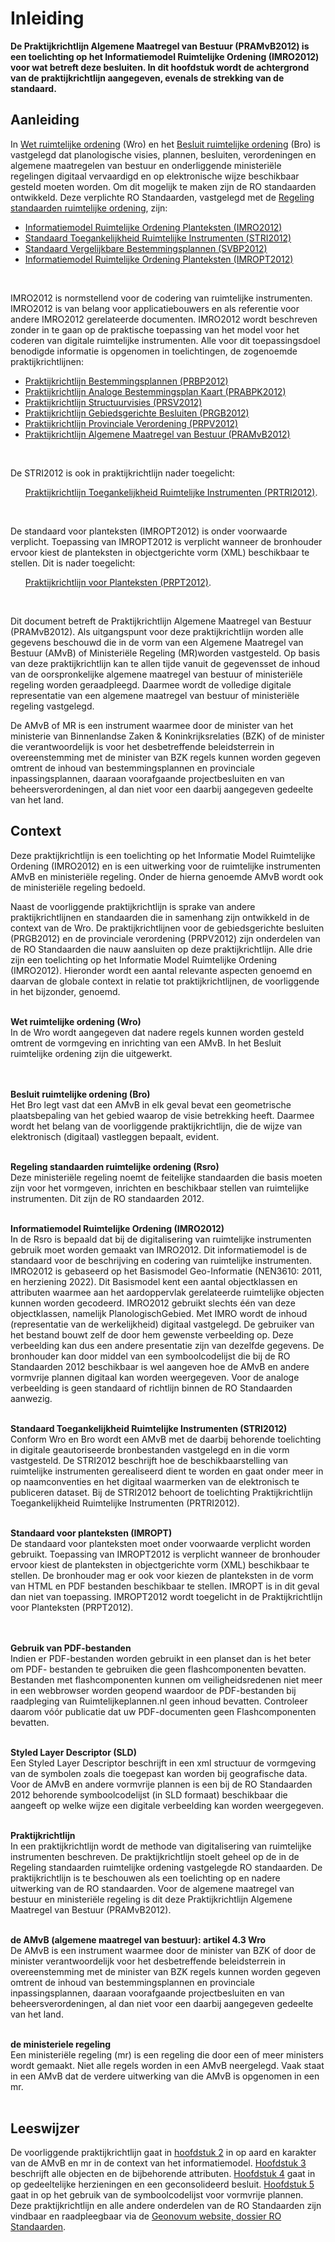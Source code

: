# Inleiding

**De Praktijkrichtlijn Algemene Maatregel van Bestuur (PRAMvB2012) is een toelichting op het
Informatiemodel Ruimtelijke Ordening (IMRO2012) voor wat betreft deze besluiten. In dit
hoofdstuk wordt de achtergrond van de praktijkrichtlijn aangegeven, evenals de
strekking van de standaard.**

## Aanleiding

In <a href='http://wetten.overheid.nl/BWBR0020449' target='_blank'>Wet ruimtelijke ordening</a> (Wro) en het <a href='http://wetten.overheid.nl/BWBR0023798' target='_blank'>Besluit ruimtelijke ordening</a> (Bro)
is vastgelegd dat planologische visies, plannen, besluiten, verordeningen en
algemene maatregelen van bestuur en onderliggende ministeriële regelingen
digitaal vervaardigd en op elektronische wijze beschikbaar gesteld moeten
worden. Om dit mogelijk te maken zijn de RO standaarden ontwikkeld. Deze verplichte RO Standaarden, vastgelegd met de <a href='http://wetten.overheid.nl/BWBR0031829' target='_blank'>Regeling
standaarden ruimtelijke ordening</a>, zijn:  

<ul><li><a href='https://docs.geostandaarden.nl/ro/imro' target='_blank'> Informatiemodel Ruimtelijke Ordening Planteksten (IMRO2012)</a> 
<li><a href='https://docs.geostandaarden.nl/ro/stri' target='_blank'>Standaard Toegankelijkheid Ruimtelijke Instrumenten (STRI2012)</a> 
<li><a href='https://docs.geostandaarden.nl/ro/svbp' target='_blank'>Standaard Vergelijkbare Bestemmingsplannen (SVBP2012)</a>
<li><a href='https://docs.geostandaarden.nl/ro/imropt' target='_blank'> Informatiemodel Ruimtelijke Ordening Planteksten (IMROPT2012)</a></li>
</ul>
<br/>

IMRO2012 is normstellend voor de codering van ruimtelijke instrumenten. IMRO2012
is van belang voor applicatiebouwers en als referentie voor andere IMRO2012
gerelateerde documenten. IMRO2012 wordt beschreven zonder in te gaan op de
praktische toepassing van het model voor het coderen van digitale ruimtelijke
instrumenten. Alle voor dit toepassingsdoel benodigde informatie is opgenomen in
toelichtingen, de zogenoemde praktijkrichtlijnen:  

<ul><li><a href='https://docs.geostandaarden.nl/ro/bp2012/' target='_blank'>Praktijkrichtlijn Bestemmingsplannen (PRBP2012)</a>
<li><a href='https://docs.geostandaarden.nl/ro/abpk2012/' target='_blank'>Praktijkrichtlijn Analoge Bestemmingsplan Kaart (PRABPK2012)</a>
<li><a href='https://docs.geostandaarden.nl/ro/sv2012/' target='_blank'>Praktijkrichtlijn Structuurvisies (PRSV2012)</a>
<li><a href='https://docs.geostandaarden.nl/ro/gb2012/' target='_blank'>Praktijkrichtlijn Gebiedsgerichte Besluiten (PRGB2012)</a>
<li><a href='https://docs.geostandaarden.nl/ro/pv2012/' target='_blank'>Praktijkrichtlijn Provinciale Verordening (PRPV2012)</a>
<li><a href='https://docs.geostandaarden.nl/ro/amvb2012/' target='_blank'>Praktijkrichtlijn Algemene Maatregel van Bestuur (PRAMvB2012)</a></li>
</ul><br/>

De STRI2012 is ook in praktijkrichtlijn nader toegelicht:
<ul><a href='https://docs.geostandaarden.nl/ro/tri2012' target='_blank'>Praktijkrichtlijn Toegankelijkheid Ruimtelijke Instrumenten (PRTRI2012)</a>.
</ul><br/>

De standaard voor planteksten (IMROPT2012) is onder voorwaarde verplicht.
Toepassing van IMROPT2012 is verplicht wanneer de bronhouder ervoor kiest de
planteksten in objectgerichte vorm (XML) beschikbaar te stellen. Dit is nader toegelicht:  
<ul><a href='https://docs.geostandaarden.nl/ro/pt2012/' target='_blank'>Praktijkrichtlijn voor Planteksten (PRPT2012)</a>.
</ul><br/>

Dit document betreft de Praktijkrichtlijn Algemene Maatregel van
Bestuur (PRAMvB2012). Als uitgangspunt voor deze praktijkrichtlijn worden alle
gegevens beschouwd die in de vorm van een Algemene Maatregel van
Bestuur (AMvB) of Ministeriële Regeling (MR)worden vastgesteld. Op basis van deze
praktijkrichtlijn kan te allen tijde vanuit de gegevensset de inhoud van de
oorspronkelijke algemene maatregel van bestuur of ministeriële regeling worden
geraadpleegd. Daarmee wordt de volledige digitale representatie van een algemene
maatregel van bestuur of ministeriële regeling vastgelegd.

De AMvB of MR is een instrument waarmee door de minister van het ministerie van 
Binnenlandse Zaken & Koninkrijksrelaties (BZK) of de minister die verantwoordelijk is 
voor het desbetreffende beleidsterrein in overeenstemming met de minister van BZK regels kunnen worden
gegeven omtrent de inhoud van bestemmingsplannen en provinciale
inpassingsplannen, daaraan voorafgaande projectbesluiten en van
beheersverordeningen, al dan niet voor een daarbij aangegeven gedeelte van het
land.

## Context

Deze praktijkrichtlijn is een toelichting op het Informatie Model Ruimtelijke
Ordening (IMRO2012) en is een uitwerking voor de ruimtelijke instrumenten AMvB
en ministeriële regeling. Onder de hierna genoemde AMvB wordt ook de
ministeriële regeling bedoeld.

Naast de voorliggende praktijkrichtlijn is sprake van andere praktijkrichtlijnen
en standaarden die in samenhang zijn ontwikkeld in de context van de Wro. De
praktijkrichtlijnen voor de gebiedsgerichte besluiten (PRGB2012) en de
provinciale verordening (PRPV2012) zijn onderdelen van de RO Standaarden die
nauw aansluiten op deze praktijkrichtlijn. Alle drie zijn een toelichting op het
Informatie Model Ruimtelijke Ordening (IMRO2012).
Hieronder wordt een aantal relevante aspecten genoemd en daarvan de globale
context in relatie tot praktijkrichtlijnen, de voorliggende in het bijzonder,
genoemd.
<br/></br>

**Wet ruimtelijke ordening (Wro)**  
In de Wro wordt aangegeven dat nadere regels kunnen worden gesteld omtrent de
vormgeving en inrichting van een AMvB. In het Besluit ruimtelijke ordening zijn
die uitgewerkt.  
</br></br> 

**Besluit ruimtelijke ordening (Bro)**  
Het Bro legt vast dat een AMvB in elk geval bevat een geometrische
plaatsbepaling van het gebied waarop de visie betrekking heeft. Daarmee wordt
het belang van de voorliggende praktijkrichtlijn, die de wijze van elektronisch
(digitaal) vastleggen bepaalt, evident.
</br></br>  

**Regeling standaarden ruimtelijke ordening (Rsro)**  
Deze ministeriële regeling noemt de feitelijke standaarden die basis moeten zijn
voor het vormgeven, inrichten en beschikbaar stellen van ruimtelijke
instrumenten. Dit zijn de RO standaarden 2012. 
</br></br> 

**Informatiemodel Ruimtelijke Ordening (IMRO2012)**  
In de Rsro is bepaald dat bij de digitalisering van ruimtelijke instrumenten
gebruik moet worden gemaakt van IMRO2012. Dit informatiemodel is de standaard
voor de beschrijving en codering van ruimtelijke instrumenten. IMRO2012 is
gebaseerd op het Basismodel Geo-Informatie (NEN3610: 2011, en herziening 2022). Dit Basismodel
kent een aantal objectklassen en attributen waarmee aan het aardoppervlak
gerelateerde ruimtelijke objecten kunnen worden gecodeerd. IMRO2012 gebruikt
slechts één van deze objectklassen, namelijk PlanologischGebied.
Met IMRO wordt de inhoud (representatie van de werkelijkheid) digitaal
vastgelegd. De gebruiker van het bestand bouwt zelf de door hem gewenste
verbeelding op. Deze verbeelding kan dus een andere presentatie zijn van
dezelfde gegevens. De bronhouder kan door middel van een symboolcodelijst die
bij de RO Standaarden 2012 beschikbaar is wel aangeven hoe de AMvB en andere
vormvrije plannen digitaal kan worden weergegeven. Voor de analoge verbeelding
is geen standaard of richtlijn binnen de RO Standaarden aanwezig. 
</br></br> 

**Standaard Toegankelijkheid Ruimtelijke Instrumenten (STRI2012)**  
Conform Wro en Bro wordt een AMvB met de daarbij behorende toelichting in
digitale geautoriseerde bronbestanden vastgelegd en in die vorm vastgesteld. De
STRI2012 beschrijft hoe de beschikbaarstelling van ruimtelijke instrumenten
gerealiseerd dient te worden en gaat onder meer in op naamconventies en het
digitaal waarmerken van de elektronisch te publiceren dataset. Bij de STRI2012
behoort de toelichting Praktijkrichtlijn Toegankelijkheid Ruimtelijke
Instrumenten (PRTRI2012).
</br></br>

**Standaard voor planteksten (IMROPT)**  
De standaard voor planteksten moet onder voorwaarde verplicht worden gebruikt.
Toepassing van IMROPT2012 is verplicht wanneer de bronhouder ervoor kiest de
planteksten in objectgerichte vorm (XML) beschikbaar te stellen. De bronhouder
mag er ook voor kiezen de planteksten in de vorm van HTML en PDF bestanden
beschikbaar te stellen. IMROPT is in dit geval dan niet van toepassing.
IMROPT2012 wordt toegelicht in de Praktijkrichtlijn voor Planteksten (PRPT2012).  
</br></br>

**Gebruik van PDF-bestanden**  
Indien er PDF-bestanden worden gebruikt in een planset dan is het beter om PDF-
bestanden te gebruiken die geen flashcomponenten bevatten. Bestanden met
flashcomponenten kunnen om veiligheidsredenen niet meer in een webbrowser worden
geopend waardoor de PDF-bestanden bij raadpleging van Ruimtelijkeplannen.nl geen
inhoud bevatten.
Controleer daarom vóór publicatie dat uw PDF-documenten geen Flashcomponenten
bevatten. 
</br></br>

**Styled Layer Descriptor (SLD)**  
Een Styled Layer Descriptor beschrijft in een xml structuur de vormgeving van de
symbolen zoals die toegepast kan worden bij geografische data. Voor de AMvB en
andere vormvrije plannen is een bij de RO Standaarden 2012 behorende
symboolcodelijst (in SLD formaat) beschikbaar die aangeeft op welke wijze een
digitale verbeelding kan worden weergegeven. 
</br></br>
 
**Praktijkrichtlijn**  
In een praktijkrichtlijn wordt de methode van digitalisering van ruimtelijke
instrumenten beschreven. De praktijkrichtlijn stoelt geheel op de in de Regeling
standaarden ruimtelijke ordening vastgelegde RO standaarden. De
praktijkrichtlijn is te beschouwen als een toelichting op en nadere uitwerking
van de RO standaarden. Voor de algemene maatregel van bestuur en ministeriële
regeling is dit deze Praktijkrichtlijn Algemene Maatregel van Bestuur
(PRAMvB2012). 
</br></br>

**de AMvB (algemene maatregel van bestuur): artikel 4.3 Wro**  
De AMvB is een instrument waarmee door de minister van BZK of door de minister
verantwoordelijk voor het desbetreffende beleidsterrein in overeenstemming met
de minister van BZK regels kunnen worden gegeven omtrent de inhoud van
bestemmingsplannen en provinciale inpassingsplannen, daaraan voorafgaande
projectbesluiten en van beheersverordeningen, al dan niet voor een daarbij
aangegeven gedeelte van het land.  
</br>

**de ministeriele regeling**  
Een ministeriële regeling (mr) is een regeling die door een of meer ministers
wordt gemaakt. Niet alle regels worden in een AMvB neergelegd. Vaak staat in een
AMvB dat de verdere uitwerking van die AMvB is opgenomen in een mr.
</br></br>

## Leeswijzer  
De voorliggende praktijkrichtlijn gaat in [hoofdstuk 2](#H02) in op aard en karakter van
de AMvB en mr in de context van het informatiemodel. [Hoofdstuk 3](#H03) beschrijft alle
objecten en de bijbehorende attributen. [Hoofdstuk 4](#H04) gaat in op gedeeltelijke
herzieningen en een geconsolideerd besluit. [Hoofdstuk 5](#H05) gaat in op het gebruik
van de symboolcodelijst voor vormvrije plannen.
Deze praktijkrichtlijn en alle andere onderdelen van de RO Standaarden zijn vindbaar en raadpleegbaar via de <a href='https://www.geonovum.nl/geo-standaarden/ro-standaarden-ruimtelijke-ordening' target='_blank'>Geonovum website, dossier RO Standaarden</a>. 
